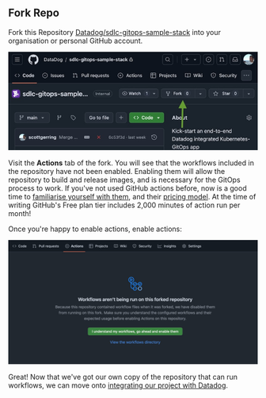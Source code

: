 ## Fork Repo

Fork this Repository [Datadog/sdlc-gitops-sample-stack](https://github.com/Datadog/sdlc-gitops-sample-stack) into your organisation or personal GitHub account. 


<p align='center'>
    <img alt="Fork repository" src="assets/fork-repo.jpeg" width="600px" />
</p>


Visit the **Actions** tab of the fork. You will see that the workflows included in the repository have not been enabled. Enabling them will allow
the repository to build and release images, and is necessary for the GitOps process to work. If you've not used GitHub actions before, now is
a good time to [familiarise yourself with them](https://github.com/features/actions), and their [pricing model](https://docs.github.com/en/billing/managing-billing-for-your-products/managing-billing-for-github-actions/about-billing-for-github-actions). At the time of writing GitHub's Free plan
tier includes 2,000 minutes of action run per month!

Once you're happy to enable actions, enable actions:

<p align='center'>
    <img alt="Enable actions" src="assets/setup-fork-enable-actions.jpeg" width="600px" />
</p>

Great! Now that we've got our own copy of the repository that can run workflows, 
we can move onto [integrating our project with Datadog](setup-github-integration.md).

